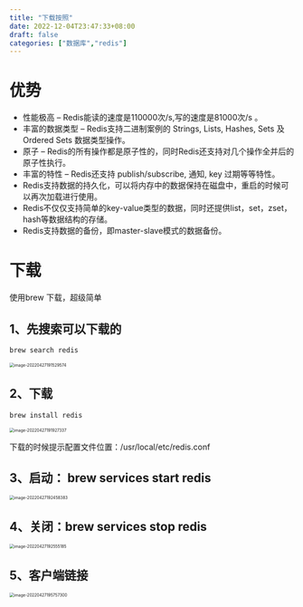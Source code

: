 ```yaml
---
title: "下载按照"
date: 2022-12-04T23:47:33+08:00
draft: false
categories: ["数据库","redis"]
---
```


# 优势

- 性能极高 – Redis能读的速度是110000次/s,写的速度是81000次/s 。
- 丰富的数据类型 – Redis支持二进制案例的 Strings, Lists, Hashes, Sets 及 Ordered Sets 数据类型操作。
- 原子 – Redis的所有操作都是原子性的，同时Redis还支持对几个操作全并后的原子性执行。
- 丰富的特性 – Redis还支持 publish/subscribe, 通知, key 过期等等特性。
- Redis支持数据的持久化，可以将内存中的数据保持在磁盘中，重启的时候可以再次加载进行使用。
- Redis不仅仅支持简单的key-value类型的数据，同时还提供list，set，zset，hash等数据结构的存储。
- Redis支持数据的备份，即master-slave模式的数据备份。



# 下载

使用brew 下载，超级简单

## 1、先搜索可以下载的

```sh
brew search redis
```

<img src="/Users/peilizhi/Library/Application Support/typora-user-images/image-20220427191529574.png" alt="image-20220427191529574" style="zoom:50%;" />

##  2、下载

```sh
brew install redis
```

<img src="/Users/peilizhi/Library/Application Support/typora-user-images/image-20220427191927337.png" alt="image-20220427191927337" style="zoom:50%;" />



下载的时候提示配置文件位置：/usr/local/etc/redis.conf

## 3、启动： brew services start redis

<img src="https://gcore.jsdelivr.net/gh/Footman56/imageBeds/202212042347036.png" alt="image-20220427192458383" style="zoom:50%;" />

## 4、关闭：brew services stop redis

<img src="https://gcore.jsdelivr.net/gh/Footman56/imageBeds/202212042347041.png" alt="image-20220427192555185" style="zoom:50%;" />

## 5、客户端链接

<img src="/Users/peilizhi/Library/Application Support/typora-user-images/image-20220427195757300.png" alt="image-20220427195757300" style="zoom:50%;" />